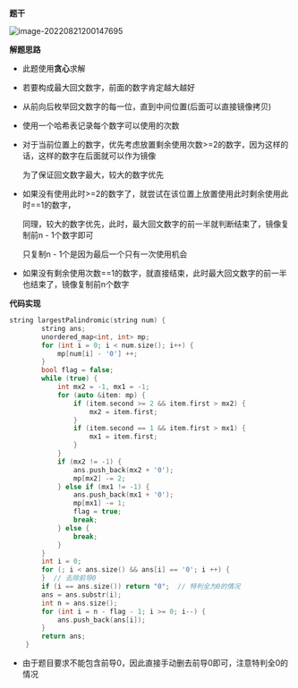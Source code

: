 **题干**

![image-20220821200147695](http://www.cdn.liver0377.xyz/typora/202208212001800.png)





**解题思路**

- 此题使用**贪心**求解

- 若要构成最大回文数字，前面的数字肯定越大越好

- 从前向后枚举回文数字的每一位，直到中间位置(后面可以直接镜像拷贝)

- 使用一个哈希表记录每个数字可以使用的次数

- 对于当前位置上的数字，优先考虑放置剩余使用次数>=2的数字，因为这样的话，这样的数字在后面就可以作为镜像

  为了保证回文数字最大，较大的数字优先

- 如果没有使用此时>=2的数字了，就尝试在该位置上放置使用此时剩余使用此时==1的数字，

  同理，较大的数字优先，此时，最大回文数字的前一半就判断结束了，镜像复制前n - 1个数字即可

  只复制n - 1个是因为最后一个只有一次使用机会

- 如果没有剩余使用次数==1的数字，就直接结束，此时最大回文数字的前一半也结束了，镜像复制前n个数字



**代码实现**

```cc
string largestPalindromic(string num) {
        string ans;
        unordered_map<int, int> mp;
        for (int i = 0; i < num.size(); i++) {
            mp[num[i] - '0'] ++;
        }
        bool flag = false;
        while (true) {
            int mx2 = -1, mx1 = -1;
            for (auto &item: mp) {
                if (item.second >= 2 && item.first > mx2) {
                    mx2 = item.first;
                }
                if (item.second == 1 && item.first > mx1) {
                    mx1 = item.first;
                }
            }
            if (mx2 != -1) {
                ans.push_back(mx2 + '0');
                mp[mx2] -= 2;
            } else if (mx1 != -1) {
                ans.push_back(mx1 + '0');
                mp[mx1] -= 1;
                flag = true;
                break;
            } else {
                break;
            }
        }
        int i = 0;
        for (; i < ans.size() && ans[i] == '0'; i ++) {
        }  // 去除前导0  
        if (i == ans.size()) return "0";  // 特判全为0的情况
        ans = ans.substr(i);
        int n = ans.size();
        for (int i = n - flag - 1; i >= 0; i--) {
            ans.push_back(ans[i]);
        }
        return ans;
    }
```

- 由于题目要求不能包含前导0，因此直接手动删去前导0即可，注意特判全0的情况